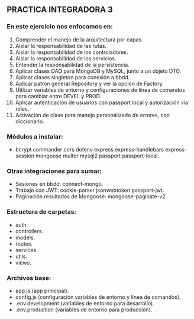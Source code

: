 ## PRACTICA INTEGRADORA 3

### En este ejercicio nos enfocamos en:

1. Comprender el manejo de la arquitectura por capas.
2. Aislar la responsabilidad de las rutas.
3. Aislar la responsabilidad de los controladores.
4. Aislar la responsabilidad de los servicios.
5. Entender la responsabilidad de la persistencia.
6. Aplicar clases DAO para MongoDB y MySQL, junto a un objeto DTO.
7. Aplicar clases singleton para conexión a bbdd.
8. Aplicar patrón general Repository y ver la opción de Factory.
9. Utilizar variables de entorno y configuraciones de línea de comandos para cambiar entre DEVEL y PROD.
10. Aplicar autenticación de usuarios con passport local y autorización vía roles.
11. Activación de clase para manejo personalizado de errores, con diccionario.

### Módulos a instalar:
- bcrypt commander cors dotenv express express-handlebars express-session mongoose multer mysql2 passport passport-local.

### Otras integraciones para sumar:
- Sesiones en bbdd: connect-mongo.
- Trabajo con JWT: cookie-parser jsonwebtoken passport-jwt.
- Paginación resultados de Mongoose: mongoose-paginate-v2.

### Estructura de carpetas:
- auth.
- controllers.
- models.
- routes.
- services.
- utils.
- views.

### Archivos base:
- app.js (app principal).
- config.js (configuración variables de entorno y línea de comandos).
- .env.development (variables de entorno para desarrollo).
- .env.production (variables de entorno para producción).